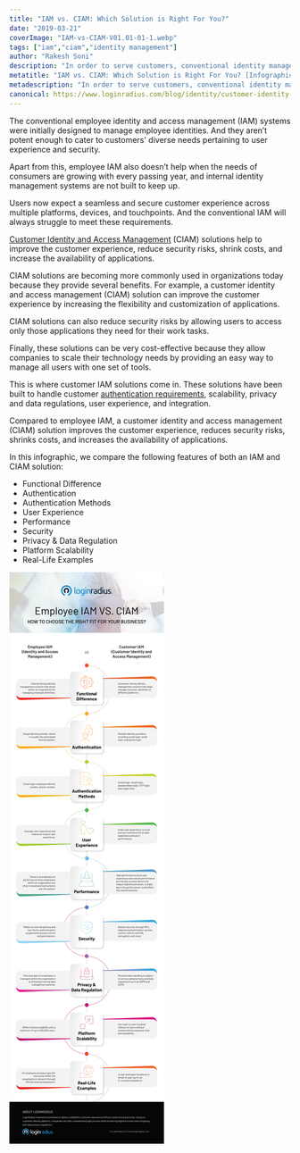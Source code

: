 ```yaml
---
title: "IAM vs. CIAM: Which Solution is Right For You?"
date: "2019-03-21"
coverImage: "IAM-vs-CIAM-V01.01-01-1.webp"
tags: ["iam","ciam","identity management"]
author: "Rakesh Soni" 
description: "In order to serve customers, conventional identity management is no longer enough. This truly ought to go without saying. After all, internal management systems were initially designed to handle employee identities, and consumer preferences are not generally matched with their preferences of a successful user experience."
metatitle: "IAM vs. CIAM: Which Solution is Right For You? [Infographic]"
metadescription: "In order to serve customers, conventional identity management is no longer enough. In this infographic, iam vs ciam, check out which solution is better for you"
canonical: https://www.loginradius.com/blog/identity/customer-identity-and-access-management/
---
```


The conventional employee identity and access management (IAM) systems were initially designed to manage employee identities. And they aren’t potent enough to cater to customers' diverse needs pertaining to user experience and security. 

Apart from this, employee IAM also doesn’t help when the needs of consumers are growing with every passing year, and internal identity management systems are not built to keep up.

Users now expect a seamless and secure customer experience across multiple platforms, devices, and touchpoints. And the conventional IAM will always struggle to meet these requirements. 

[Customer Identity and Access Management](https://blog.loginradius.com/identity/customer-identity-and-access-management/) (CIAM) solutions help to improve the customer experience, reduce security risks, shrink costs, and increase the availability of applications.

CIAM solutions are becoming more commonly used in organizations today because they provide several benefits. For example, a customer identity and access management (CIAM) solution can improve the customer experience by increasing the flexibility and customization of applications. 

CIAM solutions can also reduce security risks by allowing users to access only those applications they need for their work tasks. 

Finally, these solutions can be very cost-effective because they allow companies to scale their technology needs by providing an easy way to manage all users with one set of tools.

This is where customer IAM solutions come in. These solutions have been built to handle customer [authentication requirements](https://www.loginradius.com/authentication/), scalability, privacy and data regulations, user experience, and integration.

Compared to employee IAM, a customer identity and access management (CIAM) solution improves the customer experience, reduces security risks, shrinks costs, and increases the availability of applications.

In this infographic, we compare the following features of both an IAM and CIAM solution:



* Functional Difference
* Authentication
* Authentication Methods
* User Experience
* Performance 
* Security
* Privacy & Data Regulation
* Platform Scalability
* Real-Life Examples


![employee-iam-vs-ciam](employee-iam-vs-ciam.webp)

